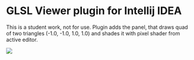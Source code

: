 # GLSL Viewer plugin for Intellij IDEA
This is a student work, not for use. Plugin adds the panel, that draws quad of two triangles (-1.0, -1.0, 1.0, 1.0) and shades it with pixel shader from active editor.

![](https://github.com/xmmt/MyPlugin/blob/master/screenshots/screen.png)
